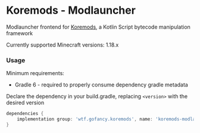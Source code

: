# Koremods - Modlauncher

Modlauncher frontend for [Koremods](https://gitlab.com/gofancy/koremods/koremods), a Kotlin Script bytecode manipulation framework 


Currently supported Minecraft versions: 1.18.x

### Usage

Minimum requirements:
- Gradle 6 - required to properly consume dependency gradle metadata

Declare the dependency in your build.gradle, replacing `<version>` with the desired version
```groovy
dependencies {
    implementation group: 'wtf.gofancy.koremods', name: 'koremods-modlauncher', version: '<version>'
}
```
